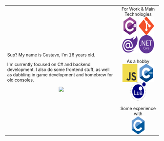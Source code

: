 <table>
<td>
<div align="center">

 <div align="left">
  <p>
     Sup? My name is Gustavo, I'm 16 years old.
  </p>
  <p>
     I'm currently focused on C# and backend development. I also do some frontend stuff, as well as dabbling in game development and homebrew for old consoles.
  </p>
 </div>
 <img height="250vw" src="https://github-readme-stats.vercel.app/api/top-langs/?username=gustavofurtad2&theme=default&show_icons=true&hide_border=true&layout=compact"/>
</div>
</td>
<td>

<div align="center">
  For Work & Main Technologies
  <BR>
    <img align="center" alt="cs" height="60" width="50" src="https://raw.githubusercontent.com/devicons/devicon/master/icons/csharp/csharp-original.svg"/>
     <img align="center" alt="git" height="60" width="50" src="https://raw.githubusercontent.com/devicons/devicon/master/icons/git/git-original.svg"/>
    <img align="center" alt="git" height="60" width="50" src="https://raw.githubusercontent.com/devicons/devicon/master/icons/blazor/blazor-original.svg"/> 
     <img align="center" alt="git" height="60" width="50" src="https://raw.githubusercontent.com/devicons/devicon/master/icons/dotnetcore/dotnetcore-original.svg"/> 
</div>

<div align="center">
  <BR>As a hobby<BR>
  <img align="center" alt="js" height="60" width="50" src="https://raw.githubusercontent.com/devicons/devicon/master/icons/javascript/javascript-original.svg">
  <img align="center" alt="cpp" height="60" width="50" src="https://raw.githubusercontent.com/devicons/devicon/master/icons/cplusplus/cplusplus-original.svg">
  <img align="center" alt="lua" height="60" width="50" src="https://raw.githubusercontent.com/devicons/devicon/master/icons/lua/lua-original.svg">
</div>
<div align="center">
    <BR>
  Some experience with<BR>

  <img align="center" alt="cpp" height="60" width="50" src="https://raw.githubusercontent.com/devicons/devicon/master/icons/c/c-original.svg">
</div>
</td>
</table>
